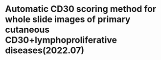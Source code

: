 # Automatic CD30 scoring method for whole slide images of primary cutaneous CD30+lymphoproliferative diseases(2022.07)
